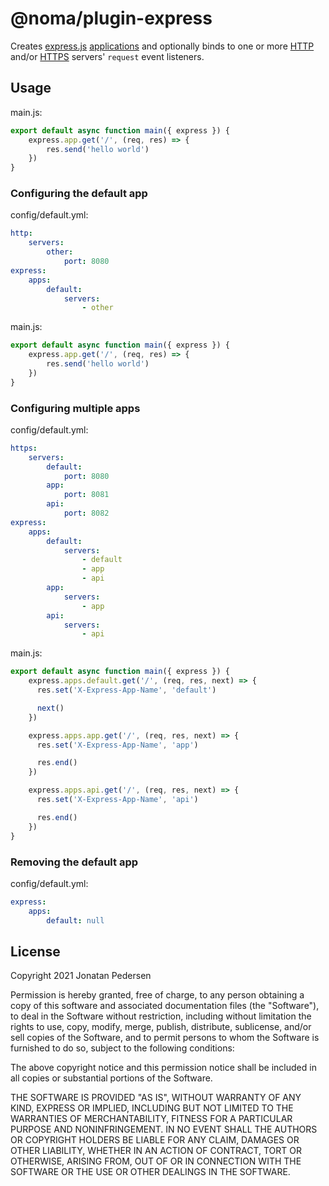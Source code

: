 # @noma/plugin-express

Creates [express.js](https://expressjs.com/) [applications](https://expressjs.com/en/4x/api.html#app) and optionally binds to one or more [HTTP](../plugin-http/README.md) and/or [HTTPS](../plugin-https/README.md) servers' `request` event listeners.


## Usage

main.js:

``` js
export default async function main({ express }) {
    express.app.get('/', (req, res) => {
        res.send('hello world')
    })
}
```

### Configuring the default app

config/default.yml:

``` yml
http:
    servers:
        other:
            port: 8080
express:
    apps:
        default:
            servers:
                - other
```

main.js:

``` js
export default async function main({ express }) {
    express.app.get('/', (req, res) => {
        res.send('hello world')
    })
}
```

### Configuring multiple apps

config/default.yml:

``` yml
https:
    servers:
        default:
            port: 8080
        app:
            port: 8081
        api:
            port: 8082
express:
    apps:
        default:
            servers:
                - default
                - app
                - api
        app:
            servers:
                - app
        api:
            servers:
                - api
```

main.js:

``` js
export default async function main({ express }) {
    express.apps.default.get('/', (req, res, next) => {
      res.set('X-Express-App-Name', 'default')

      next()
    })

    express.apps.app.get('/', (req, res, next) => {
      res.set('X-Express-App-Name', 'app')

      res.end()
    })

    express.apps.api.get('/', (req, res, next) => {
      res.set('X-Express-App-Name', 'api')

      res.end()
    })
}
```

### Removing the default app

config/default.yml:

``` yml
express:
    apps:
        default: null
```

## License

Copyright 2021 Jonatan Pedersen 

Permission is hereby granted, free of charge, to any person obtaining a copy of this software and associated documentation files (the "Software"), to deal in the Software without restriction, including without limitation the rights to use, copy, modify, merge, publish, distribute, sublicense, and/or sell copies of the Software, and to permit persons to whom the Software is furnished to do so, subject to the following conditions:

The above copyright notice and this permission notice shall be included in all copies or substantial portions of the Software.

THE SOFTWARE IS PROVIDED "AS IS", WITHOUT WARRANTY OF ANY KIND, EXPRESS OR IMPLIED, INCLUDING BUT NOT LIMITED TO THE WARRANTIES OF MERCHANTABILITY, FITNESS FOR A PARTICULAR PURPOSE AND NONINFRINGEMENT. IN NO EVENT SHALL THE AUTHORS OR COPYRIGHT HOLDERS BE LIABLE FOR ANY CLAIM, DAMAGES OR OTHER LIABILITY, WHETHER IN AN ACTION OF CONTRACT, TORT OR OTHERWISE, ARISING FROM, OUT OF OR IN CONNECTION WITH THE SOFTWARE OR THE USE OR OTHER DEALINGS IN THE SOFTWARE.
